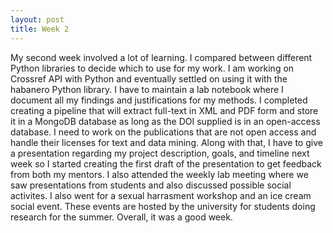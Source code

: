```yaml
---
layout: post
title: Week 2
---
```


My second week involved a lot of learning. I compared between different Python libraries to decide which to use for my work. I am working on Crossref API with Python and eventually settled on using it with the habanero Python library. I have to maintain a lab notebook where I document all my findings and justifications for my methods. I completed creating a pipeline that will extract full-text in XML and PDF form and store it in a MongoDB database as long as the DOI supplied is in an open-access database. I need to work on the publications that are not open access and handle their licenses for text and data mining. Along with that, I have to give a presentation regarding my project description, goals, and timeline next week so I started creating the first draft of the presentation to get feedback from both my mentors. I also attended the weekly lab meeting where we saw presentations from students and also discussed possible social activites. I also went for a sexual harrasment workshop and an ice cream social event. These events are hosted by the university for students doing research for the summer. Overall, it was a good week. 

